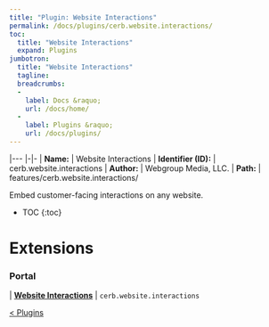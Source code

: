 ```yaml
---
title: "Plugin: Website Interactions"
permalink: /docs/plugins/cerb.website.interactions/
toc:
  title: "Website Interactions"
  expand: Plugins
jumbotron:
  title: "Website Interactions"
  tagline: 
  breadcrumbs:
  -
    label: Docs &raquo;
    url: /docs/home/
  -
    label: Plugins &raquo;
    url: /docs/plugins/
---
```


|---
|-|-
| **Name:** | Website Interactions
| **Identifier (ID):** | cerb.website.interactions
| **Author:** | Webgroup Media, LLC.
| **Path:** | features/cerb.website.interactions/

Embed customer-facing interactions on any website.

* TOC
{:toc}

# Extensions

### Portal

| [**Website Interactions**](/docs/plugins/extensions/cerb.website.interactions/) | `cerb.website.interactions`

<div class="section-nav">
	<div class="left">
		<a href="/docs/plugins/#plugins" class="prev">&lt; Plugins</a>
	</div>
	<div class="right align-right">
	</div>
</div>
<div class="clear"></div>